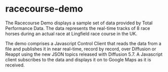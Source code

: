 # racecourse-demo

The Racecourse Demo displays a sample set of data provided by Total Performance Data. The data represents
the real-time tracks of 8 race horses during an actual race at Lingfield race course in the UK. 

The demo comprises a Javascript Control Client that reads the data from a file and publishes it in near 
real-time, record by record, over Diffusion or Reappt using the new JSON topics released with Diffusion 
5.7. A Javascript client subscribes to the data and displays it on to Google Maps as it is received.
 
